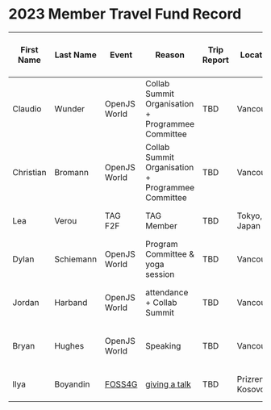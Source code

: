 # 2023 Member Travel Fund Record

| First Name | Last Name | Event | Reason | Trip Report | Location | Travel Dates | Amount Requested | Pull Request date | Pull Request link | Date Expense report sent | Amount of Expense Report | Date Sent to Finance | Date approved through Bill.com | Bill.com Amount approved for reimbursement |
|---|---|---|---|---|---|---|---|---|---|---|---|---|---|---|
| Claudio | Wunder | OpenJS World | Collab Summit Organisation + Programmee Committee | TBD | Vancouver | 8th May - 16th May | 700 EUR | March 1st | https://github.com/openjs-foundation/cross-project-council/pull/1018 | TBD | TBD | TBD | TBD | TBD |
| Christian | Bromann | OpenJS World | Collab Summit Organisation + Programmee Committee | TBD | Vancouver | 5th May - 13th May | 800 EUR | March 24th | https://github.com/openjs-foundation/cross-project-council/pull/1035 | TBD | TBD | TBD | TBD | TBD |
| Lea | Verou | TAG F2F | TAG Member | TBD | Tokyo, Japan | April 17-21 | $3500 | March 27th | TBD | TBD | TBD | TBD | TBD | TBD |
| Dylan | Schiemann | OpenJS World | Program Committee & yoga session | TBD | Vancouver | 8th May - 13th May | 2376 USD | March 30th | https://github.com/openjs-foundation/community-fund/pull/18 | TBD | TBD | TBD | TBD | TBD |
| Jordan | Harband | OpenJS World | attendance + Collab Summit | TBD | Vancouver | 8th May - 16th May | 1445 CAD (hotel) + $387.10 USD (flight) + ~$100 USD (transportation) | March 6th | https://github.com/openjs-foundation/cross-project-council/pull/1019 | TBD | TBD | TBD | TBD | TBD |
| Bryan | Hughes | OpenJS World | Speaking | TBD | Vancouver | 9th May - 13th May | 1,539.81 CAD (hotel) + $364.31 USD (flight) | March 7th | https://github.com/openjs-foundation/community-fund/pull/22 | TBD | TBD | TBD | TBD | TBD |
| Ilya | Boyandin | [FOSS4G](https://2023.foss4g.org/) | [giving a talk](https://talks.osgeo.org/foss4g-2023/talk/review/CPDDPVUGSXUSTQ3JKS3H3ZWWUEQBSNSK) | TBD | Prizren, Kosovo | 28-30 June | EUR 490 registration fee + EUR ~400 flight + EUR ~300 hotel | April 4th | | TBD | TBD | TBD | TBD | TBD |
